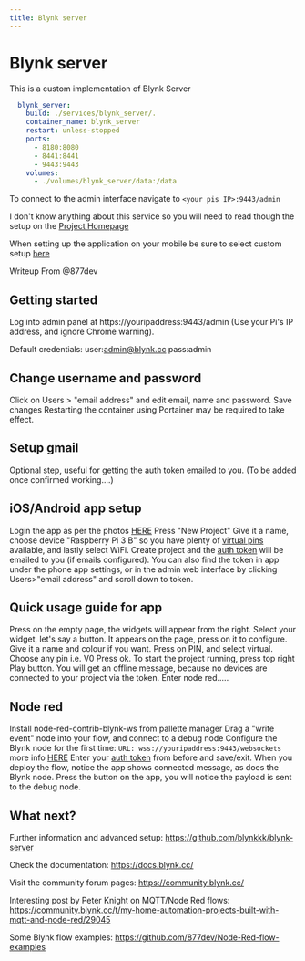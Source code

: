 ```yaml
---
title: Blynk server
---
```

# Blynk server
This is a custom implementation of Blynk Server

```yml
  blynk_server:
    build: ./services/blynk_server/.
    container_name: blynk_server
    restart: unless-stopped
    ports:
      - 8180:8080
      - 8441:8441
      - 9443:9443
    volumes:
      - ./volumes/blynk_server/data:/data
```

To connect to the admin interface navigate to `<your pis IP>:9443/admin`

I don't know anything about this service so you will need to read though the setup on the [Project Homepage](https://github.com/blynkkk/blynk-server)

When setting up the application on your mobile be sure to select custom setup [here](https://github.com/blynkkk/blynk-server#app-and-sketch-changes)

Writeup From @877dev

## Getting started
Log into admin panel at https://youripaddress:9443/admin
(Use your Pi's IP address, and ignore Chrome warning).

Default credentials:
user:admin@blynk.cc
pass:admin

## Change username and password
Click on Users > "email address" and edit email, name and password. 
Save changes
Restarting the container using Portainer may be required to take effect.

## Setup gmail
Optional step, useful for getting the auth token emailed to you.
(To be added once confirmed working....)

## iOS/Android app setup
Login the app as per the photos [HERE](https://github.com/blynkkk/blynk-server#app-and-sketch-changes)
Press "New Project"
Give it a name, choose device "Raspberry Pi 3 B" so you have plenty of [virtual pins](http://help.blynk.cc/en/articles/512061-what-is-virtual-pins) available, and lastly select WiFi.
Create project and the [auth token](https://docs.blynk.cc/#getting-started-getting-started-with-the-blynk-app-4-auth-token) will be emailed to you (if emails configured). You can also find the token in app under the phone app settings, or in the admin web interface by clicking Users>"email address" and scroll down to token.

## Quick usage guide for app
Press on the empty page, the widgets will appear from the right.
Select your widget, let's say a button.
It appears on the page, press on it to configure.
Give it a name and colour if you want. 
Press on PIN, and select virtual. Choose any pin i.e. V0
Press ok.
To start the project running, press top right Play button.
You will get an offline message, because no devices are connected to your project via the token.
Enter node red.....

## Node red
Install node-red-contrib-blynk-ws from pallette manager
Drag a "write event" node into your flow, and connect to a debug node
Configure the Blynk node for the first time:
```URL: wss://youripaddress:9443/websockets``` more info [HERE](https://github.com/gablau/node-red-contrib-blynk-ws/blob/master/README.md#how-to-use)
Enter your [auth token](https://docs.blynk.cc/#getting-started-getting-started-with-the-blynk-app-4-auth-token) from before and save/exit.
When you deploy the flow, notice the app shows connected message, as does the Blynk node.
Press the button on the app, you will notice the payload is sent to the debug node.

## What next?
Further information and advanced setup:
https://github.com/blynkkk/blynk-server

Check the documentation:
https://docs.blynk.cc/

Visit the community forum pages:
https://community.blynk.cc/

Interesting post by Peter Knight on MQTT/Node Red flows:
https://community.blynk.cc/t/my-home-automation-projects-built-with-mqtt-and-node-red/29045

Some Blynk flow examples:
https://github.com/877dev/Node-Red-flow-examples